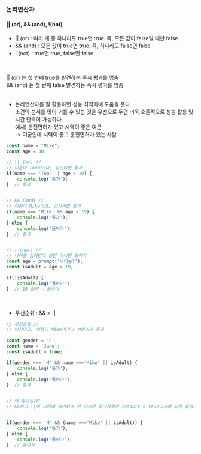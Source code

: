 ### 논리연산자

#### || (or), && (and), !(not)   
- || (or)  : 여러 개 중 하나라도 true면 true. 즉, 모든 값이 false일 때만 false   
- && (and) : 모든 값이 true면 true. 즉, 하나라도 false면 false   
- ! (not)   : true면 true, false면 false   
<br>

|| (or) 는 첫 번째 true를 발견하는 즉시 평가를 멈춤   
&& (and) 는 첫 번째 false 발견하는 즉시 평가를 멈춤   
<br>

- 논리연산자를 잘 활용하면 성능 최적화에 도움을 준다.   
  조건의 순서를 많이 거를 수 있는 것을 우선으로 두면 더욱 효율적으로 성능 활용 및 시간 단축이 가능하다.   
  예시) 운전면허가 있고 시력이 좋은 여군   
  -> 여군인데 시력이 좋고 운전면허가 있는 사람   

``` Javascript
const name = "Mike";
const age = 30;

// || (or) //
// 이름이 Tom이거나, 성인이면 통과
if(name === 'Tom' || age > 19) {
    console.log('통과');
}  // 통과


// && (and) //
// 이름이 Mike이고, 성인이면 통과
if(name === 'Mike' && age > 19) {
    console.log('통과');
} else {
    console.log('돌아가');
}  // 통과


// ! (not) //
// 나이를 입력받아 성인 아니면 돌아가
const age = prompt('나이는?');
const isAdult = age > 19;

if(!isAdult) {
    console.log('돌아가');
}  // 10 입력 → 돌아가

```
<br>

- 우선순위 : && > ||
``` Javascript
// 우선순위 //
// 남자이고, 이름이 Mike이거나 성인이면 통과

const gender = 'F';
const name = 'Jane';
const isAdult = true;

if(gender === 'M' && name ==='Mike' || isAdult) {
    console.log('통과');
} else {
    console.log('돌아가');
}  // 통과


// 왜 통과일까?
// &&보다 ||이 나중에 평가되어 맨 마지막 평가항목이 isAdult = true이기에 최종 출력이 true, 즉 통과로 출력


if(gender === 'M' && (name ==='Mike' || isAdult)) {
    console.log('통과');
} else {
    console.log('돌아가');
}  // 돌아가
```
<br>